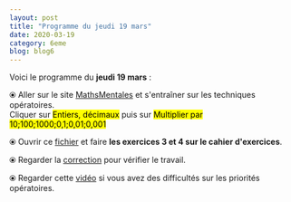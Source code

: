 ```yaml
---
layout: post
title: "Programme du jeudi 19 mars"
date: 2020-03-19
category: 6eme
blog: blog6
---
```


Voici le programme du <b>jeudi 19 mars</b> :

⦿ Aller sur le site <a href="http://mathsmentales.net/">MathsMentales</a> et s'entraîner sur les techniques opératoires.
<br>
Cliquer sur <mark>Entiers, décimaux</mark> puis sur <mark>Multiplier par 10;100;1000;0,1;0,01;0,001</mark>
 
⦿ Ouvrir ce <a class="exercice" href="/exercices/6eme/6eme_exercices_jeudi_19_mars_2020.pdf">fichier</a> et faire <b>les exercices 3 et 4 sur le cahier d'exercices</b>. 
 
⦿ Regarder la <a class="correction" href="/exercices/6eme/6eme_exercices_jeudi_19_mars_2020_corrections.pdf">correction</a> pour vérifier le travail. 

⦿ Regarder cette <a class="video" href="https://youtu.be/a-IG_bjKeJc">vidéo</a> si vous avez des difficultés sur les priorités opératoires.

 
 
